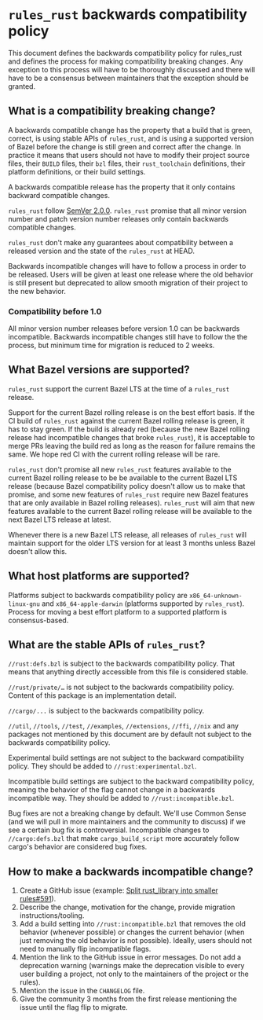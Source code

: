 # `rules_rust` backwards compatibility policy

This document defines the backwards compatibility policy for rules_rust and
defines the process for making compatibility breaking changes. Any exception to
this process will have to be thoroughly discussed and there will have to be a
consensus between maintainers that the exception should be granted.

## What is a compatibility breaking change?

A backwards compatible change has the property that a build that is green,
correct, is using stable APIs of `rules_rust`, and is using a supported version
of Bazel before the change is still green and correct after the change. In
practice it means that users should not have to modify their project source
files, their `BUILD` files, their `bzl` files, their `rust_toolchain`
definitions, their platform definitions, or their build settings.

A backwards compatible release has the property that it only contains backward
compatible changes.

`rules_rust` follow [SemVer 2.0.0](https://semver.org/). `rules_rust` promise
that all minor version number and patch version number releases only contain
backwards compatible changes.

`rules_rust` don't make any guarantees about compatibility between a released
version and the state of the `rules_rust` at HEAD.

Backwards incompatible changes will have to follow a process in order to be
released. Users will be given at least one release where the old behavior is
still present but deprecated to allow smooth migration of their project to the
new behavior.

### Compatibility before 1.0

All minor version number releases before version 1.0 can be backwards incompatible.
Backwards incompatible changes still have to follow the the process, but minimum
time for migration is reduced to 2 weeks.

## What Bazel versions are supported?

`rules_rust` support the current Bazel LTS at the time of a `rules_rust`
release.

Support for the current Bazel rolling release is on the best effort basis. If
the CI build of `rules_rust` against the current Bazel rolling release is green,
it has to stay green. If the build is already red (because the new Bazel rolling
release had incompatible changes that broke `rules_rust`), it is acceptable to
merge PRs leaving the build red as long as the reason for failure remains the
same. We hope red CI with the current rolling release will be rare.

`rules_rust` don't promise all new `rules_rust` features available to the
current Bazel rolling release to be be available to the current Bazel LTS
release (because Bazel compatibility policy doesn't allow us to make that
promise, and some new features of `rules_rust` require new Bazel features that
are only available in Bazel rolling releases). `rules_rust` will aim that new
features available to the current Bazel rolling release will be available to the
next Bazel LTS release at latest.

Whenever there is a new Bazel LTS release, all releases of `rules_rust` will maintain
support for the older LTS version for at least 3 months unless Bazel doesn't allow this.

## What host platforms are supported?

Platforms subject to backwards compatibility policy are
`x86_64-unknown-linux-gnu` and `x86_64-apple-darwin` (platforms supported by `rules_rust`).
Process for moving a best effort platform to a supported platform is consensus-based.

## What are the stable APIs of `rules_rust`?

`//rust:defs.bzl` is subject to the backwards compatibility policy. That means
that anything directly accessible from this file is considered stable.

`//rust/private/…` is not subject to the backwards compatibility policy. Content
of this package is an implementation detail.

`//cargo/...` is subject to the backwards compatibility policy.

`//util`, `//tools`, `//test`, `//examples`, `//extensions`, `//ffi`, `//nix` and any packages
not mentioned by this document are by default not subject to the backwards compatibility
policy.

Experimental build settings are not subject to the backward compatibility
policy. They should be added to `//rust:experimental.bzl`.

Incompatible build settings are subject to the backward compatibility policy,
meaning the behavior of the flag cannot change in a backwards incompatible way.
They should be added to `//rust:incompatible.bzl`.

Bug fixes are not a breaking change by default. We'll use Common Sense (and we
will pull in more maintainers and the community to discuss) if we see a certain
bug fix is controversial. Incompatible changes to
`//cargo:defs.bzl` that make `cargo_build_script` more accurately
follow cargo's behavior are considered bug fixes.

## How to make a backwards incompatible change?

1. Create a GitHub issue (example:
[Split rust_library into smaller rules#591](https://github.com/bazelbuild/rules_rust/issues/591)).
2. Describe the change, motivation for the change, provide migration
instructions/tooling.
3. Add a build setting into `//rust:incompatible.bzl` that removes the old
behavior (whenever possible) or changes the current behavior (when just
removing the old behavior is not possible). Ideally, users should not need to
manually flip incompatible flags.
4. Mention the link to the GitHub issue in error messages. Do not add a
deprecation warning (warnings make the deprecation visible to every user
building a project, not only to the maintainers of the project or the rules).
5. Mention the issue in the `CHANGELOG` file.
6. Give the community 3 months from the first release mentioning the issue until
the flag flip to migrate.
